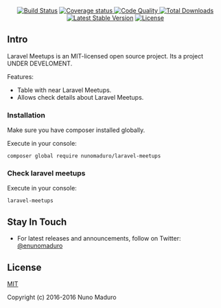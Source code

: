 <p align="center">
  <a href="https://travis-ci.org/nunomaduro/laravel-meetups"><img src="https://travis-ci.org/nunomaduro/laravel-meetups.svg?branch=master" alt="Build Status"></a>
  <a href="https://codecov.io/gh/nunomaduro/laravel-meetups"><img src="https://codecov.io/gh/nunomaduro/laravel-meetups/branch/master/graph/badge.svg" alt="Coverage status" />
  <a href="https://scrutinizer-ci.com/g/nunomaduro/laravel-meetups/?branch=master"><img src="https://scrutinizer-ci.com/g/nunomaduro/laravel-meetups/badges/quality-score.png?b=master" alt="Code Quality" />
  <a href="https://packagist.org/packages/nunomaduro/laravel-meetups"><img src="https://poser.pugx.org/nunomaduro/laravel-meetups/d/total.svg" alt="Total Downloads"></a>
  <a href="https://packagist.org/packages/nunomaduro/laravel-meetups"><img src="https://poser.pugx.org/nunomaduro/laravel-meetups/v/stable.svg" alt="Latest Stable Version"></a>
  <a href="https://packagist.org/packages/nunomaduro/laravel-meetups"><img src="https://poser.pugx.org/nunomaduro/laravel-meetups/license.svg" alt="License"></a>
</a>

</p>

## Intro

Laravel Meetups is an MIT-licensed open source project. Its a project UNDER DEVELOMENT.

Features:

- Table with near Laravel Meetups.
- Allows check details about Laravel Meetups.

### Installation

Make sure you have composer installed globally.

Execute in your console:

    composer global require nunomaduro/laravel-meetups

### Check laravel meetups

Execute in your console:

    laravel-meetups

## Stay In Touch

- For latest releases and announcements, follow on Twitter: [@enunomaduro](https://twitter.com/enunomaduro)

## License

[MIT](http://opensource.org/licenses/MIT)

Copyright (c) 2016-2016 Nuno Maduro